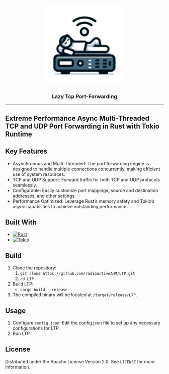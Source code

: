 <div align="center">
  <img src="./icon/sample-x256.png" alt="Logo">

  <h3 align="center">Lazy Tcp Port-Forwarding</h3>
</div>

<hr>

<!-- ABOUT THE PROJECT -->
## Extreme Performance Async Multi-Threaded TCP and UDP Port Forwarding in Rust with Tokio Runtime

## Key Features

* Asynchronous and Multi-Threaded: The port forwarding engine is designed to handle multiple connections concurrently, making efficient use of system resources.
* TCP and UDP Support: Forward traffic for both TCP and UDP protocols seamlessly.
* Configurable: Easily customize port mappings, source and destination addresses, and other settings.
* Performance Optimized: Leverage Rust’s memory safety and Tokio’s async capabilities to achieve outstanding performance.

## Built With

* [![Rust][Rust]][Rust-url]
* [![Tokio][Tokio]][Tokio-url]

## Build

1. Clone the repository:
    1. `git clone https://github.com/radioactiveAHM/LTP.git`
    2. `cd LTP`
2. Build LTP:
    * `cargo build --release`
3. The compiled binary will be located at `/target/release/LTP`.

## Usage

1. Configure `config.json`: Edit the config.json file to set up any necessary configurations for LTP.
2. Run LTP.

## License

Distributed under the Apache License Version 2.0. See `LICENSE` for more information.

<!-- MARKDOWN LINKS & IMAGES -->
[Rust]: https://img.shields.io/badge/Rust-000000?style=for-the-badge&logo=rust&logoColor=white
[Rust-url]: https://www.rust-lang.org/
[Tokio]: https://img.shields.io/badge/Tokio-000000?style=for-the-badge&logo=tokiodotrs&logoColor=white
[Tokio-url]: https://tokio.rs/

